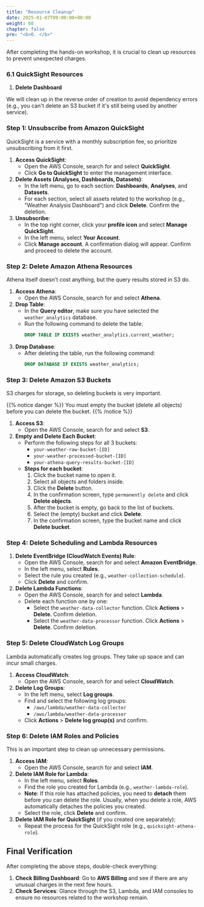 ```yaml
---
title: "Resource Cleanup"
date: 2025-01-07T09:00:00+00:00
weight: 60
chapter: false
pre: "<b>6. </b>"
---
```


After completing the hands-on workshop, it is crucial to clean up resources to prevent unexpected charges.

### 6.1 QuickSight Resources

1. **Delete Dashboard**

We will clean up in the reverse order of creation to avoid dependency errors (e.g., you can't delete an S3 bucket if it's still being used by another service).

### **Step 1: Unsubscribe from Amazon QuickSight**

QuickSight is a service with a monthly subscription fee, so prioritize unsubscribing from it first.

1.  **Access QuickSight**:
    - Open the AWS Console, search for and select **QuickSight**.
    - Click **Go to QuickSight** to enter the management interface.
2.  **Delete Assets (Analyses, Dashboards, Datasets)**:
    - In the left menu, go to each section: **Dashboards**, **Analyses**, and **Datasets**.
    - For each section, select all assets related to the workshop (e.g., "Weather Analysis Dashboard") and click **Delete**. Confirm the deletion.
3.  **Unsubscribe**:
    - In the top right corner, click your **profile icon** and select **Manage QuickSight**.
    - In the left menu, select **Your Account**.
    - Click **Manage account**. A confirmation dialog will appear. Confirm and proceed to delete the account.

### **Step 2: Delete Amazon Athena Resources**

Athena itself doesn't cost anything, but the query results stored in S3 do.

1.  **Access Athena**:
    - Open the AWS Console, search for and select **Athena**.
2.  **Drop Table**:
    - In the **Query editor**, make sure you have selected the `weather_analytics` database.
    - Run the following command to delete the table:
      ```sql
      DROP TABLE IF EXISTS weather_analytics.current_weather;
      ```
3.  **Drop Database**:
    - After deleting the table, run the following command:
      ```sql
      DROP DATABASE IF EXISTS weather_analytics;
      ```

### **Step 3: Delete Amazon S3 Buckets**

S3 charges for storage, so deleting buckets is very important.

{{% notice danger %}}
You must empty the bucket (delete all objects) before you can delete the bucket.
{{% /notice %}}

1.  **Access S3**:
    - Open the AWS Console, search for and select **S3**.
2.  **Empty and Delete Each Bucket**:
    - Perform the following steps for all 3 buckets:
      - `your-weather-raw-bucket-[ID]`
      - `your-weather-processed-bucket-[ID]`
      - `your-athena-query-results-bucket-[ID]`
    - **Steps for each bucket**:
      1.  Click the bucket name to open it.
      2.  Select all objects and folders inside.
      3.  Click the **Delete** button.
      4.  In the confirmation screen, type `permanently delete` and click **Delete objects**.
      5.  After the bucket is empty, go back to the list of buckets.
      6.  Select the (empty) bucket and click **Delete**.
      7.  In the confirmation screen, type the bucket name and click **Delete bucket**.

### **Step 4: Delete Scheduling and Lambda Resources**

1.  **Delete EventBridge (CloudWatch Events) Rule**:
    - Open the AWS Console, search for and select **Amazon EventBridge**.
    - In the left menu, select **Rules**.
    - Select the rule you created (e.g., `weather-collection-schedule`).
    - Click **Delete** and confirm.
2.  **Delete Lambda Functions**:
    - Open the AWS Console, search for and select **Lambda**.
    - Delete each function one by one:
      - Select the `weather-data-collector` function. Click **Actions** > **Delete**. Confirm deletion.
      - Select the `weather-data-processor` function. Click **Actions** > **Delete**. Confirm deletion.

### **Step 5: Delete CloudWatch Log Groups**

Lambda automatically creates log groups. They take up space and can incur small charges.

1.  **Access CloudWatch**:
    - Open the AWS Console, search for and select **CloudWatch**.
2.  **Delete Log Groups**:
    - In the left menu, select **Log groups**.
    - Find and select the following log groups:
      - `/aws/lambda/weather-data-collector`
      - `/aws/lambda/weather-data-processor`
    - Click **Actions** > **Delete log group(s)** and confirm.

### **Step 6: Delete IAM Roles and Policies**

This is an important step to clean up unnecessary permissions.

1.  **Access IAM**:
    - Open the AWS Console, search for and select **IAM**.
2.  **Delete IAM Role for Lambda**:
    - In the left menu, select **Roles**.
    - Find the role you created for Lambda (e.g., `weather-lambda-role`).
    - **Note**: If this role has attached policies, you need to **detach** them before you can delete the role. Usually, when you delete a role, AWS automatically detaches the policies you created.
    - Select the role, click **Delete** and confirm.
3.  **Delete IAM Role for QuickSight** (if you created one separately):
    - Repeat the process for the QuickSight role (e.g., `quicksight-athena-role`).

## Final Verification

After completing the above steps, double-check everything:

1.  **Check Billing Dashboard**: Go to **AWS Billing** and see if there are any unusual charges in the next few hours.
2.  **Check Services**: Glance through the S3, Lambda, and IAM consoles to ensure no resources related to the workshop remain.
